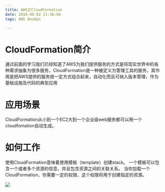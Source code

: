 ```yaml
---
title: AWS之CloudFormation
date: 2016-08-02 21:36:04
tags: AWS DevOps

---
```


# CloudFormation简介
通过前面的学习我们已经知道了AWS为我们提供服务的方式是将现实世界中的各种需求抽象为很多服务，CloudFormation是一种被定义为管理工具的服务，其作用是把AWS提供的服务按一定方式组合起来，自动化而且可纳入版本管理，作为基础设施及代码的典型应用

<!-- more -->
# 应用场景
CloudFormation从小到一个EC2大到一个企业级web服务都可以用一个cloudfomation自动生成。

# 如何工作
使用CloudFormation意味着使用模板（template）创建stack。
一个模板可以包含一个或者多个资源的信息，并且包含资源之间的关联关系。
当你加载一个CloudFormation，你需要一定的权限，这个权限将用于创建指定的资源。

![](https://docs.aws.amazon.com/AWSCloudFormation/latest/UserGuide/images/create-stack-diagram.png)